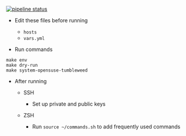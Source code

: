 [![pipeline status](https://gitlab.com/so61pi/ansible/badges/master/pipeline.svg)](https://gitlab.com/so61pi/ansible/commits/master)

- Edit these files before running
  - `hosts`
  - `vars.yml`

- Run commands

```shell
make env
make dry-run
make system-opensuse-tumbleweed
```

- After running

  - SSH
    - Set up private and public keys

  - ZSH
    - Run `source ~/commands.sh` to add frequently used commands
